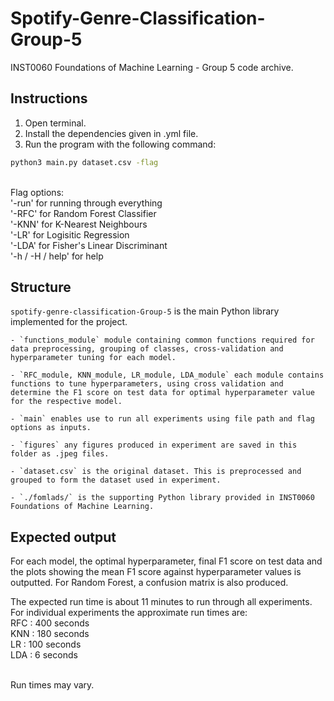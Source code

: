# Spotify-Genre-Classification-Group-5
INST0060 Foundations of Machine Learning - Group 5 code archive.

## Instructions
1. Open terminal.
2. Install the dependencies given in .yml file.
3. Run the program with the following command:

```bash
python3 main.py dataset.csv -flag 
```

<br>Flag options: 
<br>'-run' for running through everything 
<br>'-RFC' for Random Forest Classifier 
<br>'-KNN' for K-Nearest Neighbours
<br>'-LR' for Logisitic Regression
<br>'-LDA' for Fisher's Linear Discriminant
<br>'-h / -H / help' for help

## Structure

 `spotify-genre-classification-Group-5` is the main Python library implemented for the project.

    - `functions_module` module containing common functions required for data preprocessing, grouping of classes, cross-validation and hyperparameter tuning for each model.

    - `RFC_module, KNN_module, LR_module, LDA_module` each module contains functions to tune hyperparameters, using cross validation and determine the F1 score on test data for optimal hyperparameter value for the respective model.

    - `main` enables use to run all experiments using file path and flag options as inputs.

    - `figures` any figures produced in experiment are saved in this folder as .jpeg files.
    
    - `dataset.csv` is the original dataset. This is preprocessed and grouped to form the dataset used in experiment.
    
    - `./fomlads/` is the supporting Python library provided in INST0060 Foundations of Machine Learning.

## Expected output

For each model, the optimal hyperparameter, final F1 score on test data and the plots showing the mean F1 score against hyperparameter values is outputted. For Random Forest, a confusion matrix is also produced.

The expected run time is about 11 minutes to run through all experiments. For individual experiments the approximate run times are:
<br> RFC : 400 seconds
<br> KNN : 180 seconds
<br> LR : 100 seconds
<br> LDA : 6 seconds

<br> Run times may vary.
